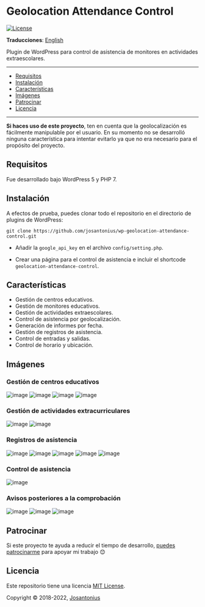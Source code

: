 # Geolocation Attendance Control

[![License](https://img.shields.io/badge/License-MIT-9b59b6.svg)](LICENSE)

**Traducciones**: [English](/README.md)

Plugin de WordPress para control de asistencia de monitores en actividades extraescolares.

---

- [Requisitos](#requisitos)
- [Instalación](#instalación)
- [Características](#características)
- [Imágenes](#imágenes)
- [Patrocinar](#patrocinar)
- [Licencia](#licencia)

---

**Si haces uso de este proyecto**, ten en cuenta que la geolocalización es fácilmente manipulable
por el usuario. En su momento no se desarrolló ninguna característica para intentar evitarlo ya que
no era necesario para el propósito del proyecto.

## Requisitos

Fue desarrollado bajo WordPress 5 y PHP 7.

## Instalación

A efectos de prueba, puedes clonar todo el repositorio en el directorio de plugins de WordPress:

```console
git clone https://github.com/josantonius/wp-geolocation-attendance-control.git
```

- Añadir la `google_api_key` en el archivo `config/setting.php`.

- Crear una página para el control de asistencia e incluir el shortcode `geolocation-attendance-control`.

## Características

- Gestión de centros educativos.
- Gestión de monitores educativos.
- Gestión de actividades extraescolares.
- Control de asistencia por geolocalización.
- Generación de informes por fecha.
- Gestión de registros de asistencia.
- Control de entradas y salidas.
- Control de horario y ubicación.

## Imágenes

### Gestión de centros educativos

![image](/resources/back-education-centers.png)
![image](/resources/back-edit-education-center-1.png)
![image](/resources/back-edit-education-center-2.png)
![image](/resources/back-education-center-details.png)

### Gestión de actividades extracurriculares

![image](/resources/back-activity-list.png)
![image](/resources/back-edit-activity.png)

### Registros de asistencia

![image](/resources/back-attendance-list.png)
![image](/resources/back-remove-attendance.png)
![image](/resources/back-attendance-calendar.png)
![image](/resources/back-attendance-selection.png)
![image](/resources/back-attendance-csv.png)

### Control de asistencia

![image](/resources/front-checking.png)

### Avisos posteriores a la comprobación

![image](/resources/front-fail-hour.png)
![image](/resources/front-success-checking.png)
![image](/resources/front-fail-location.png)

## Patrocinar

Si este proyecto te ayuda a reducir el tiempo de desarrollo,
[puedes patrocinarme](https://github.com/josantonius/lang/es-ES/README.md#patrocinar)
para apoyar mi trabajo :blush:

## Licencia

Este repositorio tiene una licencia [MIT License](LICENSE).

Copyright © 2018-2022, [Josantonius](https://github.com/josantonius/lang/es-ES/README.md#contacto)
